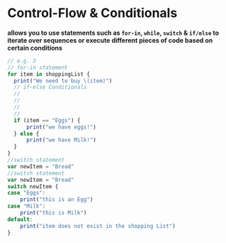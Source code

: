 # **Control-Flow & Conditionals**
**allows you to use statements such as `for-in`, `while`, `switch` & `if/else` to iterate over sequences or execute different pieces of code based on certain conditions**

```js
// e.g. 3
// for-in statement
for item in shoppingList {
  print("We need to buy \(item)")
  // if-else Conditionals
  //
  //
  //
  //
  if (item == "Eggs") {
      print("we have eggs!")
  } else {
      print("we have Milk!")
  }
}
//switch statement
var newItem = "Bread"
//switch statement
var newItem = "Bread"
switch newItem {
case "Eggs":
    print("this is an Egg")
case "Milk":
    print("this is Milk")
default:
    print("item does not exist in the shopping List")
}
```
